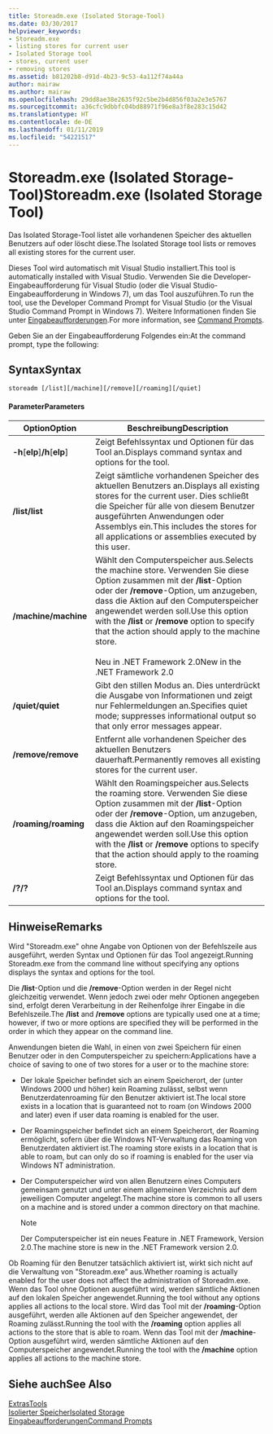 ```yaml
---
title: Storeadm.exe (Isolated Storage-Tool)
ms.date: 03/30/2017
helpviewer_keywords:
- Storeadm.exe
- listing stores for current user
- Isolated Storage tool
- stores, current user
- removing stores
ms.assetid: b81202b8-d91d-4b23-9c53-4a112f74a44a
author: mairaw
ms.author: mairaw
ms.openlocfilehash: 29dd8ae38e2635f92c5be2b4d856f03a2e3e5767
ms.sourcegitcommit: a36cfc9dbbfc04bd88971f96e8a3f8e283c15d42
ms.translationtype: HT
ms.contentlocale: de-DE
ms.lasthandoff: 01/11/2019
ms.locfileid: "54221517"
---
```

# <a name="storeadmexe-isolated-storage-tool"></a><span data-ttu-id="591d2-102">Storeadm.exe (Isolated Storage-Tool)</span><span class="sxs-lookup"><span data-stu-id="591d2-102">Storeadm.exe (Isolated Storage Tool)</span></span>
<span data-ttu-id="591d2-103">Das Isolated Storage-Tool listet alle vorhandenen Speicher des aktuellen Benutzers auf oder löscht diese.</span><span class="sxs-lookup"><span data-stu-id="591d2-103">The Isolated Storage tool lists or removes all existing stores for the current user.</span></span>  
  
 <span data-ttu-id="591d2-104">Dieses Tool wird automatisch mit Visual Studio installiert.</span><span class="sxs-lookup"><span data-stu-id="591d2-104">This tool is automatically installed with Visual Studio.</span></span> <span data-ttu-id="591d2-105">Verwenden Sie die Developer-Eingabeaufforderung für Visual Studio (oder die Visual Studio-Eingabeaufforderung in Windows 7), um das Tool auszuführen.</span><span class="sxs-lookup"><span data-stu-id="591d2-105">To run the tool, use the Developer Command Prompt for Visual Studio (or the Visual Studio Command Prompt in Windows 7).</span></span> <span data-ttu-id="591d2-106">Weitere Informationen finden Sie unter [Eingabeaufforderungen](../../../docs/framework/tools/developer-command-prompt-for-vs.md).</span><span class="sxs-lookup"><span data-stu-id="591d2-106">For more information, see [Command Prompts](../../../docs/framework/tools/developer-command-prompt-for-vs.md).</span></span>  
  
 <span data-ttu-id="591d2-107">Geben Sie an der Eingabeaufforderung Folgendes ein:</span><span class="sxs-lookup"><span data-stu-id="591d2-107">At the command prompt, type the following:</span></span>  
  
## <a name="syntax"></a><span data-ttu-id="591d2-108">Syntax</span><span class="sxs-lookup"><span data-stu-id="591d2-108">Syntax</span></span>  
  
```  
storeadm [/list][/machine][/remove][/roaming][/quiet]  
```  
  
#### <a name="parameters"></a><span data-ttu-id="591d2-109">Parameter</span><span class="sxs-lookup"><span data-stu-id="591d2-109">Parameters</span></span>  
  
|<span data-ttu-id="591d2-110">Option</span><span class="sxs-lookup"><span data-stu-id="591d2-110">Option</span></span>|<span data-ttu-id="591d2-111">Beschreibung</span><span class="sxs-lookup"><span data-stu-id="591d2-111">Description</span></span>|  
|------------|-----------------|  
|<span data-ttu-id="591d2-112">**-h**[**elp**]</span><span class="sxs-lookup"><span data-stu-id="591d2-112">**/h**[**elp**]</span></span>|<span data-ttu-id="591d2-113">Zeigt Befehlssyntax und Optionen für das Tool an.</span><span class="sxs-lookup"><span data-stu-id="591d2-113">Displays command syntax and options for the tool.</span></span>|  
|<span data-ttu-id="591d2-114">**/list**</span><span class="sxs-lookup"><span data-stu-id="591d2-114">**/list**</span></span>|<span data-ttu-id="591d2-115">Zeigt sämtliche vorhandenen Speicher des aktuellen Benutzers an.</span><span class="sxs-lookup"><span data-stu-id="591d2-115">Displays all existing stores for the current user.</span></span> <span data-ttu-id="591d2-116">Dies schließt die Speicher für alle von diesem Benutzer ausgeführten Anwendungen oder Assemblys ein.</span><span class="sxs-lookup"><span data-stu-id="591d2-116">This includes the stores for all applications or assemblies executed by this user.</span></span>|  
|<span data-ttu-id="591d2-117">**/machine**</span><span class="sxs-lookup"><span data-stu-id="591d2-117">**/machine**</span></span>|<span data-ttu-id="591d2-118">Wählt den Computerspeicher aus.</span><span class="sxs-lookup"><span data-stu-id="591d2-118">Selects the machine store.</span></span> <span data-ttu-id="591d2-119">Verwenden Sie diese Option zusammen mit der **/list**-Option oder der **/remove**-Option, um anzugeben, dass die Aktion auf den Computerspeicher angewendet werden soll.</span><span class="sxs-lookup"><span data-stu-id="591d2-119">Use this option with the **/list** or **/remove** option to specify that the action should apply to the machine store.</span></span><br /><br /> <span data-ttu-id="591d2-120">Neu in .NET Framework 2.0</span><span class="sxs-lookup"><span data-stu-id="591d2-120">New in the .NET Framework 2.0</span></span>|  
|<span data-ttu-id="591d2-121">**/quiet**</span><span class="sxs-lookup"><span data-stu-id="591d2-121">**/quiet**</span></span>|<span data-ttu-id="591d2-122">Gibt den stillen Modus an. Dies unterdrückt die Ausgabe von Informationen und zeigt nur Fehlermeldungen an.</span><span class="sxs-lookup"><span data-stu-id="591d2-122">Specifies quiet mode; suppresses informational output so that only error messages appear.</span></span>|  
|<span data-ttu-id="591d2-123">**/remove**</span><span class="sxs-lookup"><span data-stu-id="591d2-123">**/remove**</span></span>|<span data-ttu-id="591d2-124">Entfernt alle vorhandenen Speicher des aktuellen Benutzers dauerhaft.</span><span class="sxs-lookup"><span data-stu-id="591d2-124">Permanently removes all existing stores for the current user.</span></span>|  
|<span data-ttu-id="591d2-125">**/roaming**</span><span class="sxs-lookup"><span data-stu-id="591d2-125">**/roaming**</span></span>|<span data-ttu-id="591d2-126">Wählt den Roamingspeicher aus.</span><span class="sxs-lookup"><span data-stu-id="591d2-126">Selects the roaming store.</span></span> <span data-ttu-id="591d2-127">Verwenden Sie diese Option zusammen mit der **/list**-Option oder der **/remove**-Option, um anzugeben, dass die Aktion auf den Roamingspeicher angewendet werden soll.</span><span class="sxs-lookup"><span data-stu-id="591d2-127">Use this option with the **/list** or **/remove** options to specify that the action should apply to the roaming store.</span></span>|  
|<span data-ttu-id="591d2-128">**/?**</span><span class="sxs-lookup"><span data-stu-id="591d2-128">**/?**</span></span>|<span data-ttu-id="591d2-129">Zeigt Befehlssyntax und Optionen für das Tool an.</span><span class="sxs-lookup"><span data-stu-id="591d2-129">Displays command syntax and options for the tool.</span></span>|  
  
## <a name="remarks"></a><span data-ttu-id="591d2-130">Hinweise</span><span class="sxs-lookup"><span data-stu-id="591d2-130">Remarks</span></span>  
 <span data-ttu-id="591d2-131">Wird "Storeadm.exe" ohne Angabe von Optionen von der Befehlszeile aus ausgeführt, werden Syntax und Optionen für das Tool angezeigt.</span><span class="sxs-lookup"><span data-stu-id="591d2-131">Running Storeadm.exe from the command line without specifying any options displays the syntax and options for the tool.</span></span>  
  
 <span data-ttu-id="591d2-132">Die **/list**-Option und die **/remove**-Option werden in der Regel nicht gleichzeitig verwendet. Wenn jedoch zwei oder mehr Optionen angegeben sind, erfolgt deren Verarbeitung in der Reihenfolge ihrer Eingabe in die Befehlszeile.</span><span class="sxs-lookup"><span data-stu-id="591d2-132">The **/list** and **/remove** options are typically used one at a time; however, if two or more options are specified they will be performed in the order in which they appear on the command line.</span></span>  
  
 <span data-ttu-id="591d2-133">Anwendungen bieten die Wahl, in einen von zwei Speichern für einen Benutzer oder in den Computerspeicher zu speichern:</span><span class="sxs-lookup"><span data-stu-id="591d2-133">Applications have a choice of saving to one of two stores for a user or to the machine store:</span></span>  
  
-   <span data-ttu-id="591d2-134">Der lokale Speicher befindet sich an einem Speicherort, der (unter Windows 2000 und höher) kein Roaming zulässt, selbst wenn Benutzerdatenroaming für den Benutzer aktiviert ist.</span><span class="sxs-lookup"><span data-stu-id="591d2-134">The local store exists in a location that is guaranteed not to roam (on Windows 2000 and later) even if user data roaming is enabled for the user.</span></span>  
  
-   <span data-ttu-id="591d2-135">Der Roamingspeicher befindet sich an einem Speicherort, der Roaming ermöglicht, sofern über die Windows NT-Verwaltung das Roaming von Benutzerdaten aktiviert ist.</span><span class="sxs-lookup"><span data-stu-id="591d2-135">The roaming store exists in a location that is able to roam, but can only do so if roaming is enabled for the user via Windows NT administration.</span></span>  
  
-   <span data-ttu-id="591d2-136">Der Computerspeicher wird von allen Benutzern eines Computers gemeinsam genutzt und unter einem allgemeinen Verzeichnis auf dem jeweiligen Computer angelegt.</span><span class="sxs-lookup"><span data-stu-id="591d2-136">The machine store is common to all users on a machine and is stored under a common directory on that machine.</span></span>  
  
    > [!NOTE]
    >  <span data-ttu-id="591d2-137">Der Computerspeicher ist ein neues Feature in .NET Framework, Version 2.0.</span><span class="sxs-lookup"><span data-stu-id="591d2-137">The machine store is new in the .NET Framework version 2.0.</span></span>  
  
 <span data-ttu-id="591d2-138">Ob Roaming für den Benutzer tatsächlich aktiviert ist, wirkt sich nicht auf die Verwaltung von "Storeadm.exe" aus.</span><span class="sxs-lookup"><span data-stu-id="591d2-138">Whether roaming is actually enabled for the user does not affect the administration of Storeadm.exe.</span></span> <span data-ttu-id="591d2-139">Wenn das Tool ohne Optionen ausgeführt wird, werden sämtliche Aktionen auf den lokalen Speicher angewendet.</span><span class="sxs-lookup"><span data-stu-id="591d2-139">Running the tool without any options applies all actions to the local store.</span></span> <span data-ttu-id="591d2-140">Wird das Tool mit der **/roaming**-Option ausgeführt, werden alle Aktionen auf den Speicher angewendet, der Roaming zulässt.</span><span class="sxs-lookup"><span data-stu-id="591d2-140">Running the tool with the **/roaming** option applies all actions to the store that is able to roam.</span></span> <span data-ttu-id="591d2-141">Wenn das Tool mit der **/machine**-Option ausgeführt wird, werden sämtliche Aktionen auf den Computerspeicher angewendet.</span><span class="sxs-lookup"><span data-stu-id="591d2-141">Running the tool with the **/machine** option applies all actions to the machine store.</span></span>  
  
## <a name="see-also"></a><span data-ttu-id="591d2-142">Siehe auch</span><span class="sxs-lookup"><span data-stu-id="591d2-142">See Also</span></span>  
 [<span data-ttu-id="591d2-143">Extras</span><span class="sxs-lookup"><span data-stu-id="591d2-143">Tools</span></span>](../../../docs/framework/tools/index.md)  
 [<span data-ttu-id="591d2-144">Isolierter Speicher</span><span class="sxs-lookup"><span data-stu-id="591d2-144">Isolated Storage</span></span>](../../../docs/standard/io/isolated-storage.md)  
 [<span data-ttu-id="591d2-145">Eingabeaufforderungen</span><span class="sxs-lookup"><span data-stu-id="591d2-145">Command Prompts</span></span>](../../../docs/framework/tools/developer-command-prompt-for-vs.md)
